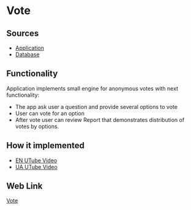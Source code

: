 # Vote

## Sources

- [Application](https://github.com/LearnFractal/FractalPlatform/tree/main/FractalPlatform.Examples/Applications/Vote/VoteApplication.cs)
- [Database](https://github.com/LearnFractal/FractalPlatform/tree/main/FractalPlatform.Examples/Databases/Vote)

## Functionality

Application implements small engine for anonymous votes with next functionality:

- The app ask user a question and provide several options to vote
- User can vote for an option
- After vote user can review Report that demonstrates distribution of votes by options.

## How it implemented

- [EN UTube Video](https://fraplat.com/jupiter/UTube?tag=104)
- [UA UTube Video](https://fraplat.com/jupiter/UTube?tag=204)

## Web Link

[Vote](https://fraplat.com/jupiter/?app=Vote)

